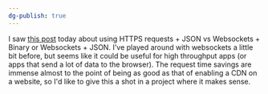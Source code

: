 ```yaml
---
dg-publish: true
---
```


I saw [this post](https://medium.com/hoppinger/profiling-the-hidden-costs-of-json-and-http-s-c8f327d5db89) today about using HTTPS requests + JSON vs Websockets + Binary or Websockets + JSON. I've played around with websockets a little bit before, but seems like it could be useful for high throughput apps (or apps that send a lot of data to the browser). The request time savings are immense almost to the point of being as good as that of enabling a CDN on a website, so I'd like to give this a shot in a project where it makes sense.
